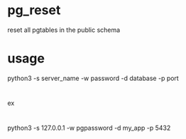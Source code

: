 # pg_reset
reset all pgtables in the public schema
# usage
python3 -s server_name -w password -d database -p port
#
ex
#
python3 -s 127.0.0.1 -w pgpassword -d my_app -p 5432
